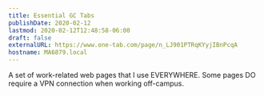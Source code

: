 ```yaml
---
title: Essential GC Tabs
publishDate: 2020-02-12
lastmod: 2020-02-12T12:48:58-06:00
draft: false
externalURL: https://www.one-tab.com/page/n_LJ901PTRqKYyjIBnPcqA
hostname: MA6879.local
---
```


A set of work-related web pages that I use EVERYWHERE.  Some pages DO require a VPN connection when working off-campus.

